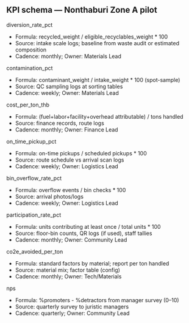 ## KPI schema — Nonthaburi Zone A pilot

diversion_rate_pct
- Formula: recycled_weight / eligible_recyclables_weight * 100
- Source: intake scale logs; baseline from waste audit or estimated composition
- Cadence: monthly; Owner: Materials Lead

contamination_pct
- Formula: contaminant_weight / intake_weight * 100 (spot-sample)
- Source: QC sampling logs at sorting tables
- Cadence: weekly; Owner: Materials Lead

cost_per_ton_thb
- Formula: (fuel+labor+facility+overhead attributable) / tons handled
- Source: finance records, route logs
- Cadence: monthly; Owner: Finance Lead

on_time_pickup_pct
- Formula: on-time pickups / scheduled pickups * 100
- Source: route schedule vs arrival scan logs
- Cadence: weekly; Owner: Logistics Lead

bin_overflow_rate_pct
- Formula: overflow events / bin checks * 100
- Source: arrival photos/logs
- Cadence: weekly; Owner: Logistics Lead

participation_rate_pct
- Formula: units contributing at least once / total units * 100
- Source: floor-bin counts, QR logs (if used), staff tallies
- Cadence: monthly; Owner: Community Lead

co2e_avoided_per_ton
- Formula: standard factors by material; report per ton handled
- Source: material mix; factor table (config)
- Cadence: monthly; Owner: Tech/Materials

nps
- Formula: %promoters - %detractors from manager survey (0–10)
- Source: quarterly survey to juristic managers
- Cadence: quarterly; Owner: Community Lead


